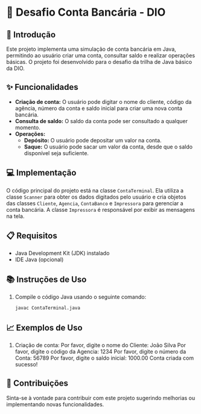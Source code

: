 # 🚀 Desafio Conta Bancária - DIO

## 📝 Introdução

Este projeto implementa uma simulação de conta bancária em Java, permitindo ao usuário criar uma conta, consultar saldo e realizar operações básicas. O projeto foi desenvolvido para o desafio da trilha de Java básico da DIO.

## ✨ Funcionalidades

- **Criação de conta:** O usuário pode digitar o nome do cliente, código da agência, número da conta e saldo inicial para criar uma nova conta bancária.
- **Consulta de saldo:** O saldo da conta pode ser consultado a qualquer momento.
- **Operações:**
  - **Depósito:** O usuário pode depositar um valor na conta.
  - **Saque:** O usuário pode sacar um valor da conta, desde que o saldo disponível seja suficiente.

## 💻 Implementação

O código principal do projeto está na classe `ContaTerminal`. Ela utiliza a classe `Scanner` para obter os dados digitados pelo usuário e cria objetos das classes `Cliente`, `Agencia`, `ContaBanco` e `Impressora` para gerenciar a conta bancária. A classe `Impressora` é responsável por exibir as mensagens na tela.

## 📋 Requisitos

- Java Development Kit (JDK) instalado
- IDE Java (opcional)

## 📚 Instruções de Uso

1. Compile o código Java usando o seguinte comando:
   ```sh
   javac ContaTerminal.java

 ## 📈 Exemplos de Uso
1. Criação de conta:
    Por favor, digite o nome do Cliente: João Silva
    Por favor, digite o código da Agencia: 1234
    Por favor, digite o número da Conta: 56789
    Por favor, digite o saldo inicial: 1000.00
    Conta criada com sucesso!

 ## 🤝 Contribuições
 Sinta-se à vontade para contribuir com este projeto sugerindo melhorias ou implementando novas funcionalidades.
